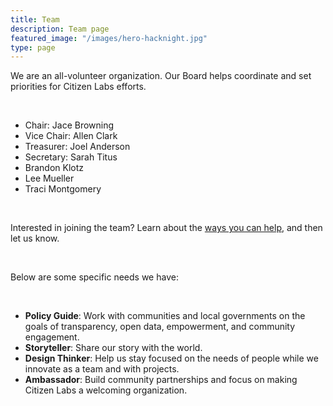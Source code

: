 ```yaml
---
title: Team
description: Team page
featured_image: "/images/hero-hacknight.jpg"
type: page
---
```


We are an all-volunteer organization. Our Board helps coordinate and set priorities for Citizen Labs efforts.

<br>

- Chair: Jace Browning
- Vice Chair: Allen Clark
- Treasurer: Joel Anderson
- Secretary: Sarah Titus
- Brandon Klotz
- Lee Mueller
- Traci Montgomery

<br>

Interested in joining the team? Learn about the [ways you can help](https://github.com/citizenlabsgr/read-first), and then let us know.

<br>

Below are some specific needs we have:

<br>

- **Policy Guide**: Work with communities and local governments on the goals of transparency, open data, empowerment, and community engagement.
- **Storyteller**: Share our story with the world.
- **Design Thinker**: Help us stay focused on the needs of people while we innovate as a team and with projects.
- **Ambassador**: Build community partnerships and focus on making Citizen Labs a welcoming organization.
